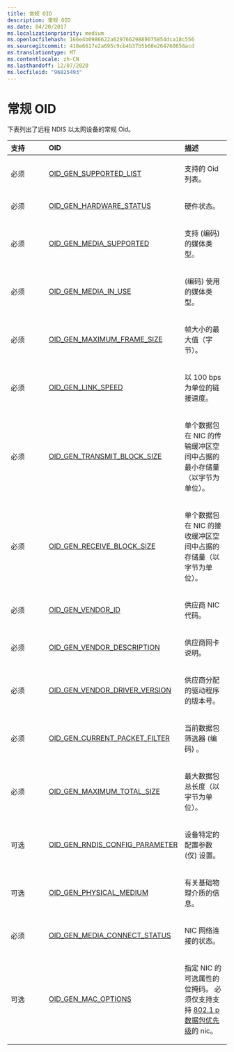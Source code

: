 ```yaml
---
title: 常规 OID
description: 常规 OID
ms.date: 04/20/2017
ms.localizationpriority: medium
ms.openlocfilehash: 166e4b0986622a62976629889075854dca18c556
ms.sourcegitcommit: 418e6617e2a695c9cb4b37b5b60e264760858acd
ms.translationtype: MT
ms.contentlocale: zh-CN
ms.lasthandoff: 12/07/2020
ms.locfileid: "96825493"
---
```

# <a name="general-oids"></a>常规 OID





下表列出了远程 NDIS 以太网设备的常规 Oid。

<table>
<colgroup>
<col width="33%" />
<col width="33%" />
<col width="33%" />
</colgroup>
<thead>
<tr class="header">
<th align="left">支持</th>
<th align="left">OID</th>
<th align="left">描述</th>
</tr>
</thead>
<tbody>
<tr class="odd">
<td align="left"><p>必须</p></td>
<td align="left"><p><a href="/windows-hardware/drivers/network/oid-gen-supported-list" data-raw-source="[OID_GEN_SUPPORTED_LIST](./oid-gen-supported-list.md)">OID_GEN_SUPPORTED_LIST</a></p></td>
<td align="left"><p>支持的 Oid 列表。</p></td>
</tr>
<tr class="even">
<td align="left"><p>必须</p></td>
<td align="left"><p><a href="/windows-hardware/drivers/network/oid-gen-hardware-status" data-raw-source="[OID_GEN_HARDWARE_STATUS](./oid-gen-hardware-status.md)">OID_GEN_HARDWARE_STATUS</a></p></td>
<td align="left"><p>硬件状态。</p></td>
</tr>
<tr class="odd">
<td align="left"><p>必须</p></td>
<td align="left"><p><a href="/windows-hardware/drivers/network/oid-gen-media-supported" data-raw-source="[OID_GEN_MEDIA_SUPPORTED](./oid-gen-media-supported.md)">OID_GEN_MEDIA_SUPPORTED</a></p></td>
<td align="left"><p>支持 (编码) 的媒体类型。</p></td>
</tr>
<tr class="even">
<td align="left"><p>必须</p></td>
<td align="left"><p><a href="/windows-hardware/drivers/network/oid-gen-media-in-use" data-raw-source="[OID_GEN_MEDIA_IN_USE](./oid-gen-media-in-use.md)">OID_GEN_MEDIA_IN_USE</a></p></td>
<td align="left"><p> (编码) 使用的媒体类型。</p></td>
</tr>
<tr class="odd">
<td align="left"><p>必须</p></td>
<td align="left"><p><a href="/windows-hardware/drivers/network/oid-gen-maximum-frame-size" data-raw-source="[OID_GEN_MAXIMUM_FRAME_SIZE](./oid-gen-maximum-frame-size.md)">OID_GEN_MAXIMUM_FRAME_SIZE</a></p></td>
<td align="left"><p>帧大小的最大值（字节）。</p></td>
</tr>
<tr class="even">
<td align="left"><p>必须</p></td>
<td align="left"><p><a href="/windows-hardware/drivers/network/oid-gen-link-speed" data-raw-source="[OID_GEN_LINK_SPEED](./oid-gen-link-speed.md)">OID_GEN_LINK_SPEED</a></p></td>
<td align="left"><p>以 100 bps 为单位的链接速度。</p></td>
</tr>
<tr class="odd">
<td align="left"><p>必须</p></td>
<td align="left"><p><a href="/windows-hardware/drivers/network/oid-gen-transmit-block-size" data-raw-source="[OID_GEN_TRANSMIT_BLOCK_SIZE](./oid-gen-transmit-block-size.md)">OID_GEN_TRANSMIT_BLOCK_SIZE</a></p></td>
<td align="left"><p>单个数据包在 NIC 的传输缓冲区空间中占据的最小存储量（以字节为单位）。</p></td>
</tr>
<tr class="even">
<td align="left"><p>必须</p></td>
<td align="left"><p><a href="/windows-hardware/drivers/network/oid-gen-receive-block-size" data-raw-source="[OID_GEN_RECEIVE_BLOCK_SIZE](./oid-gen-receive-block-size.md)">OID_GEN_RECEIVE_BLOCK_SIZE</a></p></td>
<td align="left"><p>单个数据包在 NIC 的接收缓冲区空间中占据的存储量（以字节为单位）。</p></td>
</tr>
<tr class="odd">
<td align="left"><p>必须</p></td>
<td align="left"><p><a href="/windows-hardware/drivers/network/oid-gen-vendor-id" data-raw-source="[OID_GEN_VENDOR_ID](./oid-gen-vendor-id.md)">OID_GEN_VENDOR_ID</a></p></td>
<td align="left"><p>供应商 NIC 代码。</p></td>
</tr>
<tr class="even">
<td align="left"><p>必须</p></td>
<td align="left"><p><a href="/windows-hardware/drivers/network/oid-gen-vendor-description" data-raw-source="[OID_GEN_VENDOR_DESCRIPTION](./oid-gen-vendor-description.md)">OID_GEN_VENDOR_DESCRIPTION</a></p></td>
<td align="left"><p>供应商网卡说明。</p></td>
</tr>
<tr class="odd">
<td align="left"><p>必须</p></td>
<td align="left"><p><a href="/windows-hardware/drivers/network/oid-gen-vendor-driver-version" data-raw-source="[OID_GEN_VENDOR_DRIVER_VERSION](./oid-gen-vendor-driver-version.md)">OID_GEN_VENDOR_DRIVER_VERSION</a></p></td>
<td align="left"><p>供应商分配的驱动程序的版本号。</p></td>
</tr>
<tr class="even">
<td align="left"><p>必须</p></td>
<td align="left"><p><a href="/windows-hardware/drivers/network/oid-gen-current-packet-filter" data-raw-source="[OID_GEN_CURRENT_PACKET_FILTER](./oid-gen-current-packet-filter.md)">OID_GEN_CURRENT_PACKET_FILTER</a></p></td>
<td align="left"><p>当前数据包筛选器 (编码) 。</p></td>
</tr>
<tr class="odd">
<td align="left"><p>必须</p></td>
<td align="left"><p><a href="/windows-hardware/drivers/network/oid-gen-maximum-total-size" data-raw-source="[OID_GEN_MAXIMUM_TOTAL_SIZE](./oid-gen-maximum-total-size.md)">OID_GEN_MAXIMUM_TOTAL_SIZE</a></p></td>
<td align="left"><p>最大数据包总长度（以字节为单位）。</p></td>
</tr>
<tr class="even">
<td align="left"><p>可选</p></td>
<td align="left"><p><a href="/windows-hardware/drivers/network/oid-gen-rndis-config-parameter" data-raw-source="[OID_GEN_RNDIS_CONFIG_PARAMETER](./oid-gen-rndis-config-parameter.md)">OID_GEN_RNDIS_CONFIG_PARAMETER</a></p></td>
<td align="left"><p>设备特定的配置参数 (仅) 设置。</p></td>
</tr>
<tr class="odd">
<td align="left"><p>可选</p></td>
<td align="left"><p><a href="/windows-hardware/drivers/network/oid-gen-physical-medium" data-raw-source="[OID_GEN_PHYSICAL_MEDIUM](./oid-gen-physical-medium.md)">OID_GEN_PHYSICAL_MEDIUM</a></p></td>
<td align="left"><p>有关基础物理介质的信息。</p></td>
</tr>
<tr class="even">
<td align="left"><p>必须</p></td>
<td align="left"><p><a href="/windows-hardware/drivers/network/oid-gen-media-connect-status" data-raw-source="[OID_GEN_MEDIA_CONNECT_STATUS](./oid-gen-media-connect-status.md)">OID_GEN_MEDIA_CONNECT_STATUS</a></p></td>
<td align="left"><p>NIC 网络连接的状态。</p></td>
</tr>
<tr class="odd">
<td align="left"><p>可选</p></td>
<td align="left"><p><a href="/windows-hardware/drivers/network/oid-gen-mac-options" data-raw-source="[OID_GEN_MAC_OPTIONS](./oid-gen-mac-options.md)">OID_GEN_MAC_OPTIONS</a></p></td>
<td align="left"><p>指定 NIC 的可选属性的位掩码。 必须仅支持支持 <a href="/previous-versions/windows/hardware/network/ff562331(v=vs.85)" data-raw-source="[802.1p packet priority](/previous-versions/windows/hardware/network/ff562331(v=vs.85))">802.1 p 数据包优先级</a>的 nic。</p></td>
</tr>
</tbody>
</table>

 

